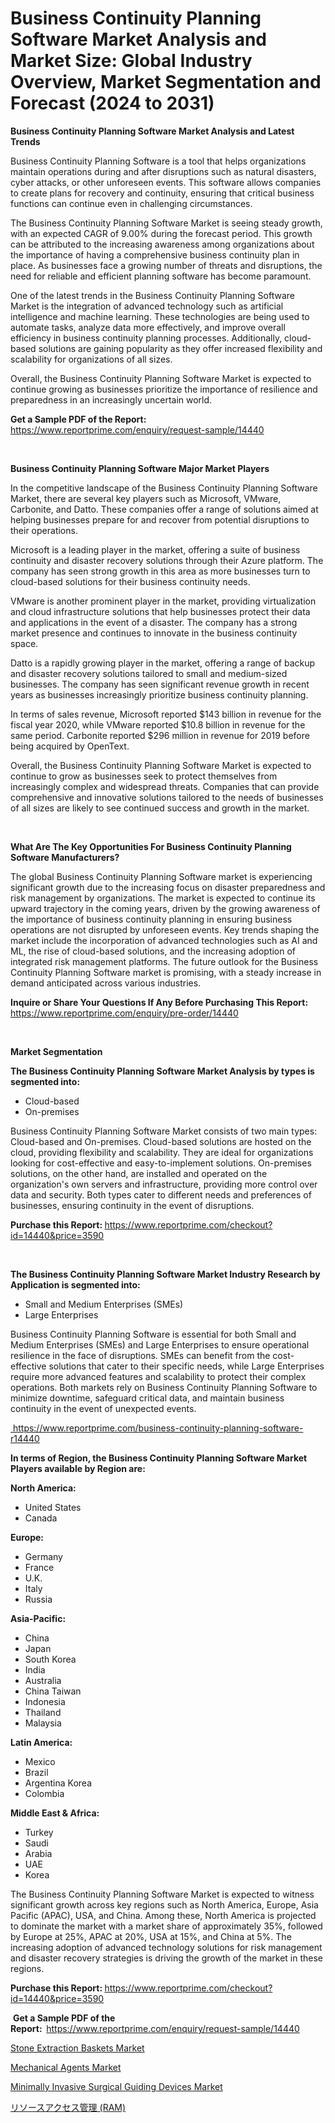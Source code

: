<p><h1>Business Continuity Planning Software Market Analysis and Market Size: Global Industry Overview, Market Segmentation and Forecast (2024 to 2031)</h1></p><p><strong>Business Continuity Planning Software Market Analysis and Latest Trends</strong></p>
<p><p>Business Continuity Planning Software is a tool that helps organizations maintain operations during and after disruptions such as natural disasters, cyber attacks, or other unforeseen events. This software allows companies to create plans for recovery and continuity, ensuring that critical business functions can continue even in challenging circumstances.</p><p>The Business Continuity Planning Software Market is seeing steady growth, with an expected CAGR of 9.00% during the forecast period. This growth can be attributed to the increasing awareness among organizations about the importance of having a comprehensive business continuity plan in place. As businesses face a growing number of threats and disruptions, the need for reliable and efficient planning software has become paramount.</p><p>One of the latest trends in the Business Continuity Planning Software Market is the integration of advanced technology such as artificial intelligence and machine learning. These technologies are being used to automate tasks, analyze data more effectively, and improve overall efficiency in business continuity planning processes. Additionally, cloud-based solutions are gaining popularity as they offer increased flexibility and scalability for organizations of all sizes.</p><p>Overall, the Business Continuity Planning Software Market is expected to continue growing as businesses prioritize the importance of resilience and preparedness in an increasingly uncertain world.</p></p>
<p><strong>Get a Sample PDF of the Report:&nbsp;</strong> <a href="https://www.reportprime.com/enquiry/request-sample/14440">https://www.reportprime.com/enquiry/request-sample/14440</a></p>
<p>&nbsp;</p>
<p><strong>Business Continuity Planning Software Major Market Players</strong></p>
<p><p>In the competitive landscape of the Business Continuity Planning Software Market, there are several key players such as Microsoft, VMware, Carbonite, and Datto. These companies offer a range of solutions aimed at helping businesses prepare for and recover from potential disruptions to their operations.</p><p>Microsoft is a leading player in the market, offering a suite of business continuity and disaster recovery solutions through their Azure platform. The company has seen strong growth in this area as more businesses turn to cloud-based solutions for their business continuity needs.</p><p>VMware is another prominent player in the market, providing virtualization and cloud infrastructure solutions that help businesses protect their data and applications in the event of a disaster. The company has a strong market presence and continues to innovate in the business continuity space.</p><p>Datto is a rapidly growing player in the market, offering a range of backup and disaster recovery solutions tailored to small and medium-sized businesses. The company has seen significant revenue growth in recent years as businesses increasingly prioritize business continuity planning.</p><p>In terms of sales revenue, Microsoft reported $143 billion in revenue for the fiscal year 2020, while VMware reported $10.8 billion in revenue for the same period. Carbonite reported $296 million in revenue for 2019 before being acquired by OpenText.</p><p>Overall, the Business Continuity Planning Software Market is expected to continue to grow as businesses seek to protect themselves from increasingly complex and widespread threats. Companies that can provide comprehensive and innovative solutions tailored to the needs of businesses of all sizes are likely to see continued success and growth in the market.</p></p>
<p>&nbsp;</p>
<p><strong>What Are The Key Opportunities For Business Continuity Planning Software Manufacturers?</strong></p>
<p><p>The global Business Continuity Planning Software market is experiencing significant growth due to the increasing focus on disaster preparedness and risk management by organizations. The market is expected to continue its upward trajectory in the coming years, driven by the growing awareness of the importance of business continuity planning in ensuring business operations are not disrupted by unforeseen events. Key trends shaping the market include the incorporation of advanced technologies such as AI and ML, the rise of cloud-based solutions, and the increasing adoption of integrated risk management platforms. The future outlook for the Business Continuity Planning Software market is promising, with a steady increase in demand anticipated across various industries.</p></p>
<p><strong>Inquire or Share Your Questions If Any Before Purchasing This Report:</strong> <a href="https://www.reportprime.com/enquiry/pre-order/14440">https://www.reportprime.com/enquiry/pre-order/14440</a></p>
<p>&nbsp;</p>
<p><strong>Market Segmentation</strong></p>
<p><strong>The Business Continuity Planning Software Market Analysis by types is segmented into:</strong></p>
<p><ul><li>Cloud-based</li><li>On-premises</li></ul></p>
<p><p>Business Continuity Planning Software Market consists of two main types: Cloud-based and On-premises. Cloud-based solutions are hosted on the cloud, providing flexibility and scalability. They are ideal for organizations looking for cost-effective and easy-to-implement solutions. On-premises solutions, on the other hand, are installed and operated on the organization's own servers and infrastructure, providing more control over data and security. Both types cater to different needs and preferences of businesses, ensuring continuity in the event of disruptions.</p></p>
<p><strong>Purchase this Report:&nbsp;</strong><a href="https://www.reportprime.com/checkout?id=14440&price=3590">https://www.reportprime.com/checkout?id=14440&price=3590</a></p>
<p>&nbsp;</p>
<p><strong>The Business Continuity Planning Software Market Industry Research by Application is segmented into:</strong></p>
<p><ul><li>Small and Medium Enterprises (SMEs)</li><li>Large Enterprises</li></ul></p>
<p><p>Business Continuity Planning Software is essential for both Small and Medium Enterprises (SMEs) and Large Enterprises to ensure operational resilience in the face of disruptions. SMEs can benefit from the cost-effective solutions that cater to their specific needs, while Large Enterprises require more advanced features and scalability to protect their complex operations. Both markets rely on Business Continuity Planning Software to minimize downtime, safeguard critical data, and maintain business continuity in the event of unexpected events.</p></p>
<p><a href="https://www.reportprime.com/business-continuity-planning-software-r14440">&nbsp;https://www.reportprime.com/business-continuity-planning-software-r14440</a></p>
<p><strong>In terms of Region, the Business Continuity Planning Software Market Players available by Region are:</strong></p>
<p>
    <p> <strong> North America: </strong>
        <ul>
            <li>United States</li>
            <li>Canada</li>
        </ul>
        </p> 
    <p> <strong> Europe: </strong>
        <ul>
            <li>Germany</li>
            <li>France</li>
            <li>U.K.</li>
            <li>Italy</li>
            <li>Russia</li>
        </ul>
        </p> 
    <p> <strong> Asia-Pacific: </strong>
        <ul>
            <li>China</li>
            <li>Japan</li>
            <li>South Korea</li>
            <li>India</li>
            <li>Australia</li>
            <li>China Taiwan</li>
            <li>Indonesia</li>
            <li>Thailand</li>
            <li>Malaysia</li>
        </ul>
        </p> 
    <p> <strong> Latin America: </strong>
        <ul>
            <li>Mexico</li>
            <li>Brazil</li>
            <li>Argentina Korea</li>
            <li>Colombia</li>
        </ul>
        </p> 
    <p> <strong> Middle East & Africa: </strong>
        <ul>
            <li>Turkey</li>
            <li>Saudi</li>
            <li>Arabia</li>
            <li>UAE</li>
            <li>Korea</li>
        </ul>
    </p>
    </p>
<p><p>The Business Continuity Planning Software Market is expected to witness significant growth across key regions such as North America, Europe, Asia Pacific (APAC), USA, and China. Among these, North America is projected to dominate the market with a market share of approximately 35%, followed by Europe at 25%, APAC at 20%, USA at 15%, and China at 5%. The increasing adoption of advanced technology solutions for risk management and disaster recovery strategies is driving the growth of the market in these regions.</p></p>
<p><strong>Purchase this Report: </strong><a href="https://www.reportprime.com/checkout?id=14440&price=3590">https://www.reportprime.com/checkout?id=14440&price=3590</a></p>
<p>&nbsp;<strong>Get a Sample PDF of the Report:&nbsp;&nbsp;</strong><a href="https://www.reportprime.com/enquiry/request-sample/14440">https://www.reportprime.com/enquiry/request-sample/14440</a></p>
<p><strong></strong></p>
<p><p><a href="https://medium.com/@madisynreinger/stone-extraction-baskets-market-a-global-and-regional-analysis-2024-2031-5168793ce5bf">Stone Extraction Baskets Market</a></p><p><a href="https://medium.com/@babymorar/global-mechanical-agents-industry-types-applications-market-players-regional-growth-analysis-d8512083ab9e">Mechanical Agents Market</a></p><p><a href="https://medium.com/@cloydrenner_30555/minimally-invasive-surgical-guiding-devices-market-share-size-trends-industry-analysis-report-994308e511d9">Minimally Invasive Surgical Guiding Devices Market</a></p><p><a href="https://medium.com/@qyzhmeiu47/%E3%83%AA%E3%82%BD%E3%83%BC%E3%82%B9%E3%82%A2%E3%82%AF%E3%82%BB%E3%82%B9%E7%AE%A1%E7%90%86-ram-%E6%A5%AD%E7%95%8C%E3%81%AE%E4%BA%88%E6%B8%AC-%E5%B8%82%E5%A0%B4%E3%81%AE%E5%A4%89%E5%8C%96%E3%81%A8%E6%88%A6%E7%95%A5%E7%9A%84%E3%81%AA%E5%BF%85%E9%9C%80%E5%93%81-2024%E5%B9%B4-2031%E5%B9%B4-75afb19f4b94">リソースアクセス管理 (RAM)</a></p></p>